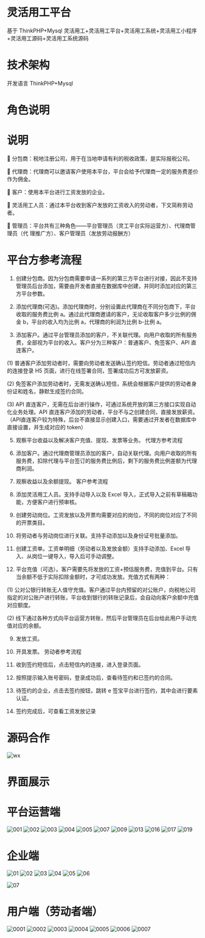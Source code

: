 # 灵活用工平台

基于 ThinkPHP+Mysql 灵活用工+灵活用工平台+灵活用工系统+灵活用工小程序+灵活用工源码+灵活用工系统源码

# 技术架构

开发语言 ThinkPHP+Mysql

# 角色说明

  # 说明
  
   分包商：税地注册公司，用于在当地申请有利的税收政策，是实际报税公司。
  
   代理商：代理商可以邀请客户使用本平台，平台会给予代理商一定的服务费差价作为佣金。
  
   客户：使用本平台进行工资发放的企业。
  
   灵活用工人员：通过本平台收到客户发放的工资收入的劳动者，下文简称劳动者。
  
   管理员：平台共有三种角色——平台管理员（灵工平台实际运营方）、代理商管理员（代
  理推广方）、客户管理员（发放劳动报酬方）

# 平台方参考流程

1. 创建分包商。因为分包商需要申请一系列的第三方平台进行对接，因此不支持管理员后台添加，需要由开发者直接在数据库中创建，并同时添加对应的第三方平台参数。

3. 添加代理商(可选)。添加代理商时，分别设置此代理商在不同分包商下，平台收取的服务费比例 a。通过此代理商邀请的客户，无论收取客户多少比例的佣金 b，平台的收入均为比例 a，代理商的利润为比例 b-比例 a。

4. 添加客户。通过平台管理员添加的客户，不关联代理。向用户收取的所有服务费，全部视为平台的收入。客户分为三种客户：普通客户、免签客户、API 直连客户。

(1) 普通客户添加劳动者时，需要向劳动者发送确认签约短信。劳动者通过短信内的连接登录 H5 页面，进行在线签署合同，签署成功后方可发放薪资。

(2) 免签客户添加劳动者时，无需发送确认短信，系统会根据客户提供的劳动者身份证和姓名，静默生成签约合同。

(3) API 直连客户，无需在后台进行操作，可通过系统开放的第三方接口实现自动化业务处理。API 直连客户添加的劳动者，平台不与之创建合同，直接发放薪资。（API直连客户较为特殊，后台不直接显示创建入口，需要通过开发者在数据库中直接设置，并生成对应的 token）

5. 观察平台收益以及解决客户充值、提现、发票等业务。 代理方参考流程

1. 添加客户。通过代理商管理员添加的客户，自动关联代理。向用户收取的所有服务费，扣除代理与平台签订的服务费比例后，剩下的服务费比例差额为代理商利润。

2. 观察收益以及余额提现。 客户参考流程
  1. 添加灵活用工人员。支持手动导入以及 Excel 导入，正式导入之前有草稿箱功能，方便客户进行预审核。
     
  3. 创建劳动岗位。工资发放以及开票均需要对应的岗位，不同的岗位对应了不同的开票类目。
     
5. 将劳动者与劳动岗位进行关联。支持手动添加以及身份证号批量添加。
   
7. 创建工资单。工资单明细（劳动者以及发放金额）支持手动添加、Excel 导入、从岗位一键导入，导入后可手动调整。

8. 平台充值（可选）。客户需要先将发放的工资+预估服务费，充值到平台。只有当余额不低于实际扣除金额时，才可成功发放。充值方式有两种：

(1) 公对公银行转账无人值守充值。客户通过平台内预留的对公账户，向税地公司指定的对公账户进行转账，平台收到银行的转账记录后，会自动向客户余额中充值对应额度。

(2) 线下通过各种方式向平台运营方转账，然后平台管理员在后台给此用户手动充值对应的余额。

9. 发放工资。

10. 开具发票。 劳动者参考流程

1. 收到签约短信后，点击短信内的连接，进入登录页面。

2. 按照提示输入账号密码，登录成功后，查看待签约和已签约的合同。

3. 待签约的企业，点击去签约按钮，跳转 e 签宝平台进行签约，其中会进行要素认证。

4. 签约完成后，可查看工资发放记录

# 源码合作

![wx](https://github.com/user-attachments/assets/53259e87-4c72-45e6-93db-a76d97bf36e7)



# 界面展示

# 平台运营端

![001](https://github.com/user-attachments/assets/77a44528-dbab-4bcb-9794-791072430944)
![002](https://github.com/user-attachments/assets/76c5fbba-d5c4-4da2-9f02-ada51cb6025b)
![003](https://github.com/user-attachments/assets/edbb60b9-9af7-44b2-9718-cdfe99ea096f)
![004](https://github.com/user-attachments/assets/5a28873d-ca0e-4ff3-92e5-22780743f052)
![005](https://github.com/user-attachments/assets/df40db4b-3cae-44d1-8b4e-ba7cc22b5f34)
![007](https://github.com/user-attachments/assets/a71f04a7-a64e-40ad-a6d7-ae0ef1393a6c)
![009](https://github.com/user-attachments/assets/00d6654b-41f0-40be-8ba4-f025babca879)
![013](https://github.com/user-attachments/assets/38b8b50f-2665-41cd-9ae9-8f7de715ef1e)
![016](https://github.com/user-attachments/assets/2e4d86d8-4bf4-4181-b897-8c04d80a80b8)
![017](https://github.com/user-attachments/assets/a6dd621b-12ab-4e45-95c0-7bc4863b1c49)
![019](https://github.com/user-attachments/assets/999182ac-726e-4fdc-af6d-4476fdf0a1c0)


# 企业端

![01](https://github.com/user-attachments/assets/9ce9c4bf-d6da-4227-b098-31a1387b2f63)
![02](https://github.com/user-attachments/assets/402d71fa-ed23-4f91-8161-52577a96ed43)
![03](https://github.com/user-attachments/assets/59267bab-92eb-4241-b3d0-e83a496aa7b1)
![04](https://github.com/user-attachments/assets/42c10ebd-0b5e-4da0-8dd1-0501a877830b)
![05](https://github.com/user-attachments/assets/7acb14d8-b0f6-4818-9272-152ec4d7c8c2)
![06](https://github.com/user-attachments/assets/19d379e4-33c1-49ba-a839-118eeb66db7a)

![07](https://github.com/user-attachments/assets/7cc29354-fb09-4db3-ab69-ea6fc48d0100)



# 用户端（劳动者端）

![0001](https://github.com/user-attachments/assets/baf60970-fa25-4e6c-888a-ea403ae7aa9e)
![0002](https://github.com/user-attachments/assets/2b421ac0-070a-4aa2-a1ba-e2317e252d34)
![0003](https://github.com/user-attachments/assets/944f3535-7cf6-472d-8e59-6c08d5be44b2)
![0004](https://github.com/user-attachments/assets/e6055580-02de-4abf-87ce-4db1e26e8ac8)
![0005](https://github.com/user-attachments/assets/9dfa4469-9c36-4c79-97e6-6b66001bacf0)
![0006](https://github.com/user-attachments/assets/d4d582cc-6ef3-4d7d-bb89-a1f4f4dc47df)
![0007](https://github.com/user-attachments/assets/6feb85dc-5db9-448f-9526-e50c90423bff)












